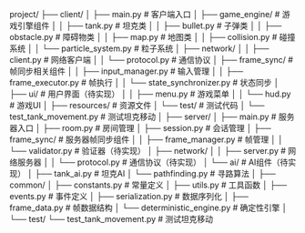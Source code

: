 project/
├── client/
│   ├── main.py                    # 客户端入口
│   ├── game_engine/               # 游戏引擎组件
│   │   ├── tank.py               # 坦克类
│   │   ├── bullet.py             # 子弹类
│   │   ├── obstacle.py           # 障碍物类
│   │   ├── map.py                # 地图类
│   │   ├── collision.py          # 碰撞系统
│   │   └── particle_system.py    # 粒子系统
│   ├── network/
│   │   ├── client.py             # 网络客户端
│   │   └── protocol.py           # 通信协议
│   ├── frame_sync/               # 帧同步相关组件
│   │   ├── input_manager.py      # 输入管理
│   │   ├── frame_executor.py     # 帧执行
│   │   └── state_synchronizer.py # 状态同步
│   ├── ui/                       # 用户界面（待实现）
│   │   ├── menu.py               # 游戏菜单
│   │   └── hud.py                # 游戏UI
│   ├── resources/                # 资源文件
│   └── test/                     # 测试代码
│       └── test_tank_movement.py  # 测试坦克移动
│
├── server/
│   ├── main.py                    # 服务器入口
│   ├── room.py                    # 房间管理
│   ├── session.py                 # 会话管理
│   ├── frame_sync/                # 服务器帧同步组件
│   │   ├── frame_manager.py      # 帧管理
│   │   └── validator.py          # 验证器（待实现）
│   ├── network/
│   │   ├── server.py             # 网络服务器
│   │   └── protocol.py           # 通信协议（待实现）
│   └── ai/                       # AI组件（待实现）
│       ├── tank_ai.py            # 坦克AI
│       └── pathfinding.py        # 寻路算法
│
├── common/
│   ├── constants.py               # 常量定义
│   ├── utils.py                   # 工具函数
│   ├── events.py                  # 事件定义
│   ├── serialization.py           # 数据序列化
│   ├── frame_data.py              # 帧数据结构
│   └── deterministic_engine.py    # 确定性引擎
│
└── test/
    └── test_tank_movement.py      # 测试坦克移动
